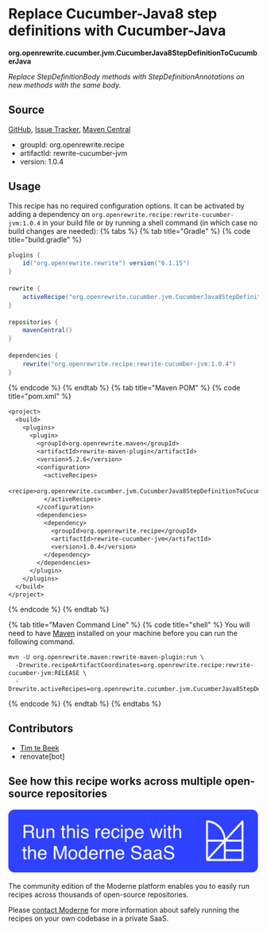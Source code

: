 # Replace Cucumber-Java8 step definitions with Cucumber-Java

**org.openrewrite.cucumber.jvm.CucumberJava8StepDefinitionToCucumberJava**

_Replace StepDefinitionBody methods with StepDefinitionAnnotations on new methods with the same body._

## Source

[GitHub](https://github.com/openrewrite/rewrite-cucumber-jvm/blob/main/src/main/java/org/openrewrite/cucumber/jvm/CucumberJava8StepDefinitionToCucumberJava.java), [Issue Tracker](https://github.com/openrewrite/rewrite-cucumber-jvm/issues), [Maven Central](https://central.sonatype.com/artifact/org.openrewrite.recipe/rewrite-cucumber-jvm/1.0.4/jar)

* groupId: org.openrewrite.recipe
* artifactId: rewrite-cucumber-jvm
* version: 1.0.4


## Usage

This recipe has no required configuration options. It can be activated by adding a dependency on `org.openrewrite.recipe:rewrite-cucumber-jvm:1.0.4` in your build file or by running a shell command (in which case no build changes are needed): 
{% tabs %}
{% tab title="Gradle" %}
{% code title="build.gradle" %}
```groovy
plugins {
    id("org.openrewrite.rewrite") version("6.1.15")
}

rewrite {
    activeRecipe("org.openrewrite.cucumber.jvm.CucumberJava8StepDefinitionToCucumberJava")
}

repositories {
    mavenCentral()
}

dependencies {
    rewrite("org.openrewrite.recipe:rewrite-cucumber-jvm:1.0.4")
}
```
{% endcode %}
{% endtab %}
{% tab title="Maven POM" %}
{% code title="pom.xml" %}
```markup
<project>
  <build>
    <plugins>
      <plugin>
        <groupId>org.openrewrite.maven</groupId>
        <artifactId>rewrite-maven-plugin</artifactId>
        <version>5.2.6</version>
        <configuration>
          <activeRecipes>
            <recipe>org.openrewrite.cucumber.jvm.CucumberJava8StepDefinitionToCucumberJava</recipe>
          </activeRecipes>
        </configuration>
        <dependencies>
          <dependency>
            <groupId>org.openrewrite.recipe</groupId>
            <artifactId>rewrite-cucumber-jvm</artifactId>
            <version>1.0.4</version>
          </dependency>
        </dependencies>
      </plugin>
    </plugins>
  </build>
</project>
```
{% endcode %}
{% endtab %}

{% tab title="Maven Command Line" %}
{% code title="shell" %}
You will need to have [Maven](https://maven.apache.org/download.cgi) installed on your machine before you can run the following command.

```shell
mvn -U org.openrewrite.maven:rewrite-maven-plugin:run \
  -Drewrite.recipeArtifactCoordinates=org.openrewrite.recipe:rewrite-cucumber-jvm:RELEASE \
  -Drewrite.activeRecipes=org.openrewrite.cucumber.jvm.CucumberJava8StepDefinitionToCucumberJava
```
{% endcode %}
{% endtab %}
{% endtabs %}

## Contributors
* [Tim te Beek](mailto:tim@moderne.io)
* renovate[bot]


## See how this recipe works across multiple open-source repositories

[![Moderne Link Image](/.gitbook/assets/ModerneRecipeButton.png)](https://app.moderne.io/recipes/org.openrewrite.cucumber.jvm.CucumberJava8StepDefinitionToCucumberJava)

The community edition of the Moderne platform enables you to easily run recipes across thousands of open-source repositories.

Please [contact Moderne](https://moderne.io/product) for more information about safely running the recipes on your own codebase in a private SaaS.
